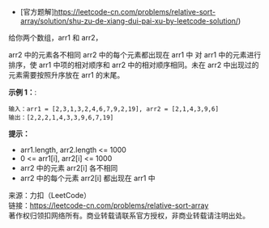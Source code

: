 * [官方题解]https://leetcode-cn.com/problems/relative-sort-array/solution/shu-zu-de-xiang-dui-pai-xu-by-leetcode-solution/)

给你两个数组，arr1 和 arr2，

arr2 中的元素各不相同
arr2 中的每个元素都出现在 arr1 中
对 arr1 中的元素进行排序，使 arr1 中项的相对顺序和 arr2 中的相对顺序相同。未在 arr2 中出现过的元素需要按照升序放在 arr1 的末尾。


**示例 1：**:<br>
```
输入：arr1 = [2,3,1,3,2,4,6,7,9,2,19], arr2 = [2,1,4,3,9,6]
输出：[2,2,2,1,4,3,3,9,6,7,19]
```

**提示：** <br>
* arr1.length, arr2.length <= 1000
* 0 <= arr1[i], arr2[i] <= 1000
* arr2 中的元素 arr2[i] 各不相同
* arr2 中的每个元素 arr2[i] 都出现在 arr1 中

来源：力扣（LeetCode）<br>
链接：https://leetcode-cn.com/problems/relative-sort-array<br>
著作权归领扣网络所有。商业转载请联系官方授权，非商业转载请注明出处。<br>